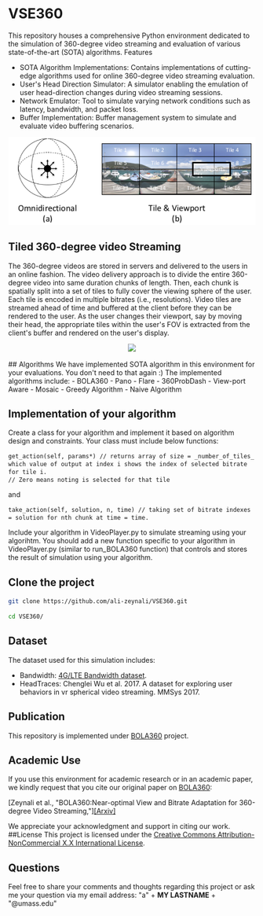 # VSE360

This repository houses a comprehensive Python environment dedicated to the simulation of 360-degree video streaming and evaluation of various state-of-the-art (SOTA) algorithms. 
Features
- SOTA Algorithm Implementations: Contains implementations of cutting-edge algorithms used for online 360-degree video streaming evaluation.
- User's Head Direction Simulator: A simulator enabling the emulation of user head-direction changes during video streaming sessions.
- Network Emulator: Tool to simulate varying network conditions such as latency, bandwidth, and packet loss.
- Buffer Implementation: Buffer management system to simulate and evaluate video buffering scenarios.

![360Video](figures/git/360_1.png)
## Tiled 360-degree video Streaming
The 360-degree videos are stored in servers and delivered to the users in an online fashion. The video delivery approach is to divide the entire 360-degree video into same duration chunks of length. Then, each chunk is spatially split into a set of tiles to fully cover the viewing sphere of the user. Each tile is encoded in multiple bitrates (i.e., resolutions). Video tiles are streamed ahead of time and buffered at the client before they can be rendered to the user. As the user changes their viewport, say by moving their head, the appropriate tiles within the user's  FOV  is extracted from the client's buffer and rendered on the user's display.

<p align="center">
<img src="figures/git/360_degree_FOV.jpg" width="500">
</p>
## Algorithms
We have implemented SOTA algorithm in this environment for your evaluations. You don't need to that again :)
The implemented algorithms include:
- BOLA360
- Pano
- Flare
- 360ProbDash
- View-port Aware
- Mosaic
- Greedy Algorithm
- Naive Algorithm

## Implementation of your algorithm
Create a class for your algorithm and implement it based on algorithm design and constraints. Your class must include below functions:
``` 
get_action(self, params*) // returns array of size = _number_of_tiles_ which value of output at index i shows the index of selected bitrate for tile i.
// Zero means noting is selected for that tile
```
and
``` 
take_action(self, solution, n, time) // taking set of bitrate indexes = solution for nth chunk at time = time.
```

Include your algorithm in VideoPlayer.py to simulate streaming using your algorihtm. You should add a new function specific to your algorithm in VideoPlayer.py (similar to run_BOLA360 function) that controls and stores the result of simulation using your algorithm.


## Clone the project
```bash
git clone https://github.com/ali-zeynali/VSE360.git
```
```bash
cd VSE360/
```
## Dataset
The dataset used for this simulation includes:
- Bandwidth: [4G/LTE Bandwidth dataset](https://users.ugent.be/~jvdrhoof/dataset-4g/).
- HeadTraces: Chenglei Wu et al. 2017. A dataset for exploring user behaviors in vr spherical video streaming. MMSys 2017.

## Publication
This repository is implemented under [BOLA360](https://arxiv.org/pdf/2309.04023.pdf) project.

## Academic Use

If you use this environment for academic research or in an academic paper, we kindly request that you cite our original paper on [BOLA360](https://arxiv.org/pdf/2309.04023.pdf):

[Zeynali et al., "BOLA360:Near-optimal View and Bitrate Adaptation for 360-degree Video Streaming,"][[Arxiv]](https://arxiv.org/pdf/2309.04023.pdf)

We appreciate your acknowledgment and support in citing our work.
##License
This project is licensed under the [Creative Commons Attribution-NonCommercial X.X International License](https://creativecommons.org/licenses/by-nc/4.0/).



## Questions
Feel free to share your comments and thoughts regarding this project or ask me your question via my email address: "a" + __MY LASTNAME__ + "@umass.edu"
